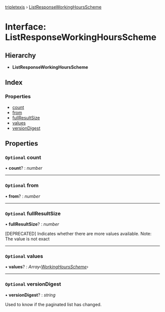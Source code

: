 [tripletexjs](../README.md) › [ListResponseWorkingHoursScheme](listresponseworkinghoursscheme.md)

# Interface: ListResponseWorkingHoursScheme

## Hierarchy

* **ListResponseWorkingHoursScheme**

## Index

### Properties

* [count](listresponseworkinghoursscheme.md#optional-count)
* [from](listresponseworkinghoursscheme.md#optional-from)
* [fullResultSize](listresponseworkinghoursscheme.md#optional-fullresultsize)
* [values](listresponseworkinghoursscheme.md#optional-values)
* [versionDigest](listresponseworkinghoursscheme.md#optional-versiondigest)

## Properties

### `Optional` count

• **count**? : *number*

___

### `Optional` from

• **from**? : *number*

___

### `Optional` fullResultSize

• **fullResultSize**? : *number*

[DEPRECATED] Indicates whether there are more values available. Note: The value is not exact

___

### `Optional` values

• **values**? : *Array‹[WorkingHoursScheme](../modules/workinghoursscheme.md)›*

___

### `Optional` versionDigest

• **versionDigest**? : *string*

Used to know if the paginated list has changed.
